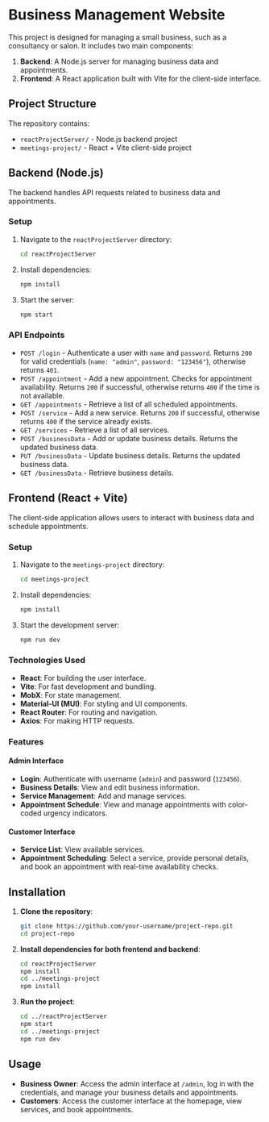 # Business Management Website

This project is designed for managing a small business, such as a consultancy or salon. It includes two main components:

1. **Backend**: A Node.js server for managing business data and appointments.
2. **Frontend**: A React application built with Vite for the client-side interface.

## Project Structure

The repository contains:

- `reactProjectServer/` - Node.js backend project
- `meetings-project/` - React + Vite client-side project

## Backend (Node.js)

The backend handles API requests related to business data and appointments.

### Setup

1. Navigate to the `reactProjectServer` directory:
   ```bash
   cd reactProjectServer
   ```
2. Install dependencies:
   ```bash
   npm install
   ```
3. Start the server:
   ```bash
   npm start
   ```

### API Endpoints

- `POST /login` - Authenticate a user with `name` and `password`. Returns `200` for valid credentials (`name: "admin"`, `password: "123456"`), otherwise returns `401`.
- `POST /appointment` - Add a new appointment. Checks for appointment availability. Returns `200` if successful, otherwise returns `400` if the time is not available.
- `GET /appointments` - Retrieve a list of all scheduled appointments.
- `POST /service` - Add a new service. Returns `200` if successful, otherwise returns `400` if the service already exists.
- `GET /services` - Retrieve a list of all services.
- `POST /businessData` - Add or update business details. Returns the updated business data.
- `PUT /businessData` - Update business details. Returns the updated business data.
- `GET /businessData` - Retrieve business details.

## Frontend (React + Vite)

The client-side application allows users to interact with business data and schedule appointments.

### Setup

1. Navigate to the `meetings-project` directory:
   ```bash
   cd meetings-project
   ```
2. Install dependencies:
   ```bash
   npm install
   ```
3. Start the development server:
   ```bash
   npm run dev
   ```

### Technologies Used

- **React**: For building the user interface.
- **Vite**: For fast development and bundling.
- **MobX**: For state management.
- **Material-UI (MUI)**: For styling and UI components.
- **React Router**: For routing and navigation.
- **Axios**: For making HTTP requests.

### Features

#### Admin Interface

- **Login**: Authenticate with username (`admin`) and password (`123456`).
- **Business Details**: View and edit business information.
- **Service Management**: Add and manage services.
- **Appointment Schedule**: View and manage appointments with color-coded urgency indicators.

#### Customer Interface

- **Service List**: View available services.
- **Appointment Scheduling**: Select a service, provide personal details, and book an appointment with real-time availability checks.

## Installation

1. **Clone the repository**:
   ```bash
   git clone https://github.com/your-username/project-repo.git
   cd project-repo
   ```

2. **Install dependencies for both frontend and backend**:
   ```bash
   cd reactProjectServer
   npm install
   cd ../meetings-project
   npm install
   ```

3. **Run the project**:
    ```bash
    cd ../reactProjectServer
    npm start
    cd ../meetings-project
    npm run dev
    ```

## Usage

- **Business Owner**: Access the admin interface at `/admin`, log in with the credentials, and manage your business details and appointments.
- **Customers**: Access the customer interface at the homepage, view services, and book appointments.
